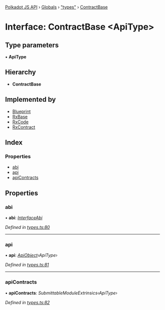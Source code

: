 [Polkadot JS API](../README.md) › [Globals](../globals.md) › ["types"](../modules/_types_.md) › [ContractBase](_types_.contractbase.md)

# Interface: ContractBase <**ApiType**>

## Type parameters

▪ **ApiType**

## Hierarchy

* **ContractBase**

## Implemented by

* [Blueprint](../classes/_rxblueprint_.blueprint.md)
* [RxBase](../classes/_rxbase_.rxbase.md)
* [RxCode](../classes/_rxcode_.rxcode.md)
* [RxContract](../classes/_rxcontract_.rxcontract.md)

## Index

### Properties

* [abi](_types_.contractbase.md#abi)
* [api](_types_.contractbase.md#api)
* [apiContracts](_types_.contractbase.md#apicontracts)

## Properties

###  abi

• **abi**: *[InterfaceAbi](_types_.interfaceabi.md)*

*Defined in [types.ts:80](https://github.com/polkadot-js/api/blob/fadb1ff/packages/api-contract/src/types.ts#L80)*

___

###  api

• **api**: *[ApiObject](../modules/_types_.md#apiobject)‹ApiType›*

*Defined in [types.ts:81](https://github.com/polkadot-js/api/blob/fadb1ff/packages/api-contract/src/types.ts#L81)*

___

###  apiContracts

• **apiContracts**: *SubmittableModuleExtrinsics‹ApiType›*

*Defined in [types.ts:82](https://github.com/polkadot-js/api/blob/fadb1ff/packages/api-contract/src/types.ts#L82)*
